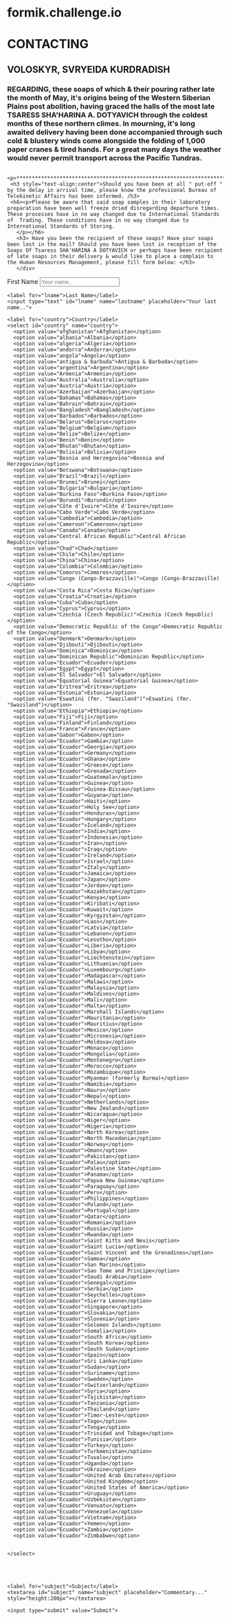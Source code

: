 # formik.challenge.io


<html lang="en">
  <head>
    <meta charset="utf-8" />
    <meta
      name="viewport"
      content="width=device-width, initial-scale=1, shrink-to-fit=no"
    />
    <title>React App</title>
  </head>
  <body >
                                               
 <div class="container">
  <form action="action_page.php">
  <div>
    <h1>CONTACTING</h1>
    <h2> VOLOSKYR, SVRYEIDA KURDRADISH</h2>
    <h3> <p>REGARDING, these soaps of which & their pouring rather late the month of May, it's origins being of the Western Siberian Plains post abolition, having graced the halls of the most late TSARESS SHA'HARINA A. DOTYAVICH through the coldest months of these northern climes. In mourning, it's long awaited delivery having been done accompanied through such cold & blustery winds come alongside the folding of 1,000 paper cranes & tired hands. For a great many days the weather would never permit transport across the Pacific Tundras. </p></h3>
      
      <p>******************************************************************************************
     <h3 style="text-align:center">Should you have been at all " put-off " by the delay in arrival time, please know the professional Bureau of Telekinetic Affairs has been informed. /h3>
     <h6><p>Please be aware that said soap samples in their laboratory preparation have been well freeze dried disregarding departure times. These processes have in no way changed due to International Standards of  Trading. These conditions have in no way changed due to International Standards of Storing.
       </p></h6>
       <h3> Have you been the recipient of these soaps? Have your soaps been lost in the mail? Should you have been lost in reception of the Soaps Of Tsaress SHA'HARINA A DOTYAVICH or perhaps have been recipient of late soaps in their delivery & would like to place a complain to the Human Resources Management, please fill form below: </h3>
       </div>
<div>
    <label for="fname">First Name</label>
    <input type="text" id="fname" name="firstname" placeholder="Your name..">

    <label for="lname">Last Name</label>
    <input type="text" id="lname" name="lastname" placeholder="Your last name..">

    <label for="country">Country</label>
    <select id="country" name="country">
      <option value="afghanistan">Afghanistan</option>
      <option value="albania">Albania</option>
      <option value="algeria">Algeria</option>
      <option value="andorra">Andorra</option>
      <option value="angola">Angola</option>
      <option value="antigua & barbuda">Antigua & Barbuda</option>
      <option value="argentina">Argentina</option>
      <option value="Armenia">Armenia</option>
      <option value="Australia">Australia</option>
      <option value="Austria">Austria</option>
      <option value="Azerbaijan">Azerbaijan</option>
      <option value="Bahamas">Bahamas</option>
      <option value="Bahrain">Bahrain</option>
      <option value="Bangladesh">Bangladesh</option>
      <option value="Barbados">Barbados</option>
      <option value="Belarus">Belarus</option>
      <option value="Belgium">Belgium</option>
      <option value="Belize">Belize</option>
      <option value="Benin">Benin</option>
      <option value="Bhutan">Bhutan</option>
      <option value="Bolivia">Bolivia</option>
      <option value="Bosnia and Herzegovina">Bosnia and Herzegovina</option>
      <option value="Botswana">Botswana</option>
      <option value="Brazil">Brazil</option>
      <option value="Brunei">Brunei</option>
      <option value="Bulgaria">Bulgaria</option>
      <option value="Burkina Faso">Burkina Faso</option>
      <option value="Burundi">Burundi</option>
      <option value="Côte d'Ivoire">Côte d'Ivoire</option>
      <option value="Cabo Verde">Cabo Verde</option>
      <option value="Cambodia">Cambodia</option>
      <option value="Cameroon">Cameroon</option>
      <option value="Canada">Canada</option>
      <option value="Central African Republic">Central African Republic</option>
      <option value="Chad">Chad</option>
      <option value="Chile">Chile</option>
      <option value="China">China</option>
      <option value="Colombia">Colombia</option>
      <option value="Comoros">Comoros</option>
      <option value="Congo (Congo-Brazzaville)">Congo (Congo-Brazzaville)</option>
      <option value="Costa Rica">Costa Rica</option>
      <option value="Croatia">Croatia</option>
      <option value="Cuba">Cuba</option>
      <option value="Cyprus">Cyprus</option>
      <option value="Czechia (Czech Republic)">Czechia (Czech Republic)</option>
      <option value="Democratic Republic of the Congo">Democratic Republic of the Congo</option>
      <option value="Denmark">Denmark</option>
      <option value="Djibouti">Djibouti</option>
      <option value="Dominica">Dominica</option>
      <option value="Dominican Republic">Dominican Republic</option>
      <option value="Ecuador">Ecuador</option>
      <option value="Egypt">Egypt</option>
      <option value="El Salvador">El Salvador</option>
      <option value="Equatorial Guinea">Equatorial Guinea</option>
      <option value="Eritrea">Eritrea</option>
      <option value="Estonia">Estonia</option>
      <option value="Eswatini (fmr. "Swaziland")">Eswatini (fmr. "Swaziland")</option>
      <option value="Ethiopia">Ethiopia</option>
      <option value="Fiji">Fiji</option>
      <option value="Finland">Finland</option>
      <option value="France">France</option>
      <option value="Gabon">Gabon</option>
      <option value="Ecuador">Gambia</option>
      <option value="Ecuador">Georgia</option>
      <option value="Ecuador">Germany</option>
      <option value="Ecuador">Ghana</option>
      <option value="Ecuador">Greece</option>
      <option value="Ecuador">Grenada</option>
      <option value="Ecuador">Guatemala</option>
      <option value="Ecuador">Guinea</option>
      <option value="Ecuador">Guinea-Bissau</option>
      <option value="Ecuador">Guyana</option>
      <option value="Ecuador">Haiti</option>
      <option value="Ecuador">Holy See</option>
      <option value="Ecuador">Honduras</option>
      <option value="Ecuador">Hungary</option>
      <option value="Ecuador">Iceland</option>
      <option value="Ecuador">India</option>
      <option value="Ecuador">Indonesia</option>
      <option value="Ecuador">Iran</option>
      <option value="Ecuador">Iraq</option>
      <option value="Ecuador">Ireland</option>
      <option value="Ecuador">Israel</option>
      <option value="Ecuador">Italy</option>
      <option value="Ecuador">Jamaica</option>
      <option value="Ecuador">Japan</option>
      <option value="Ecuador">Jordan</option>
      <option value="Ecuador">Kazakhstan</option>
      <option value="Ecuador">Kenya</option>
      <option value="Ecuador">Kiribati</option>
      <option value="Ecuador">Kuwait</option>
      <option value="Ecuador">Kyrgyzstan</option>
      <option value="Ecuador">Laos</option>
      <option value="Ecuador">Latvia</option>
      <option value="Ecuador">Lebanon</option>
      <option value="Ecuador">Lesotho</option>
      <option value="Ecuador">Liberia</option>
      <option value="Ecuador">Libya</option>
      <option value="Ecuador">Liechtenstein</option>
      <option value="Ecuador">Lithuania</option>
      <option value="Ecuador">Luxembourg</option>
      <option value="Ecuador">Madagascar</option>
      <option value="Ecuador">Malawi</option>
      <option value="Ecuador">Malaysia</option>
      <option value="Ecuador">Maldives</option>
      <option value="Ecuador">Mali</option>
      <option value="Ecuador">Malta</option>
      <option value="Ecuador">Marshall Islands</option>
      <option value="Ecuador">Mauritania</option>
      <option value="Ecuador">Mauritius</option>
      <option value="Ecuador">Mexico</option>
      <option value="Ecuador">Micronesia</option>
      <option value="Ecuador">Moldova</option>
      <option value="Ecuador">Monaco</option>
      <option value="Ecuador">Mongolia</option>
      <option value="Ecuador">Montenegro</option>
      <option value="Ecuador">Morocco</option>
      <option value="Ecuador">Mozambique</option>
      <option value="Ecuador">Myanmar (formerly Burma)</option>
      <option value="Ecuador">Namibia</option>
      <option value="Ecuador">Nauru</option>
      <option value="Ecuador">Nepal</option>
      <option value="Ecuador">Netherlands</option>
      <option value="Ecuador">New Zealand</option>
      <option value="Ecuador">Nicaragua</option>
      <option value="Ecuador">Niger</option>
      <option value="Ecuador">Nigeria</option>
      <option value="Ecuador">North Korea</option>
      <option value="Ecuador">North Macedonia</option>
      <option value="Ecuador">Norway</option>
      <option value="Ecuador">Oman</option>
      <option value="Ecuador">Pakistan</option>
      <option value="Ecuador">Palau</option>
      <option value="Ecuador">Palestine State</option>
      <option value="Ecuador">Panama</option>
      <option value="Ecuador">Papua New Guinea</option>
      <option value="Ecuador">Paraguay</option>
      <option value="Ecuador">Peru</option>
      <option value="Ecuador">Philippines</option>
      <option value="Ecuador">Poland</option>
      <option value="Ecuador">Portugal</option>
      <option value="Ecuador">Qatar</option>
      <option value="Ecuador">Romania</option>
      <option value="Ecuador">Russia</option>
      <option value="Ecuador">Rwanda</option>
      <option value="Ecuador">Saint Kitts and Nevis</option>
      <option value="Ecuador">Saint Lucia</option>
      <option value="Ecuador">Saint Vincent and the Grenadines</option>
      <option value="Ecuador">Samoa</option>
      <option value="Ecuador">San Marino</option>
      <option value="Ecuador">Sao Tome and Principe</option>
      <option value="Ecuador">Saudi Arabia</option>
      <option value="Ecuador">Senegal</option>
      <option value="Ecuador">Serbia</option>
      <option value="Ecuador">Seychelles</option>
      <option value="Ecuador">Sierra Leone</option>
      <option value="Ecuador">Singapore</option>
      <option value="Ecuador">Slovakia</option>
      <option value="Ecuador">Slovenia</option>
      <option value="Ecuador">Solomon Islands</option>
      <option value="Ecuador">Somalia</option>
      <option value="Ecuador">South Africa</option>
      <option value="Ecuador">South Korea</option>
      <option value="Ecuador">South Sudan</option>
      <option value="Ecuador">Spain</option>
      <option value="Ecuador">Sri Lanka</option>
      <option value="Ecuador">Sudan</option>
      <option value="Ecuador">Suriname</option>
      <option value="Ecuador">Sweden</option>
      <option value="Ecuador">Switzerland</option>
      <option value="Ecuador">Syria</option>
      <option value="Ecuador">Tajikistan</option>
      <option value="Ecuador">Tanzania</option>
      <option value="Ecuador">Thailand</option>
      <option value="Ecuador">Timor-Leste</option>
      <option value="Ecuador">Togo</option>
      <option value="Ecuador">Tonga</option>
      <option value="Ecuador">Trinidad and Tobago</option>
      <option value="Ecuador">Tunisia</option>
      <option value="Ecuador">Turkey</option>
      <option value="Ecuador">Turkmenistan</option>
      <option value="Ecuador">Tuvalu</option>
      <option value="Ecuador">Uganda</option>
      <option value="Ecuador">Ukraine</option>
      <option value="Ecuador">United Arab Emirates</option>
      <option value="Ecuador">United Kingdom</option>
      <option value="Ecuador">United States of America</option>
      <option value="Ecuador">Uruguay</option>
      <option value="Ecuador">Uzbekistan</option>
      <option value="Ecuador">Vanuatu</option>
      <option value="Ecuador">Venezuela</option>
      <option value="Ecuador">Vietnam</option>
      <option value="Ecuador">Yemen</option>
      <option value="Ecuador">Zambia</option>
      <option value="Ecuador">Zimbabwe</option>
                                

    </select>
<br>
  <br>
  
    <label for="subject">Subject</label>
    <textarea id="subject" name="subject" placeholder="Commentary..." style="height:200px"></textarea>

    <input type="submit" value="Submit">
</div>
  </form>
</div>

    
